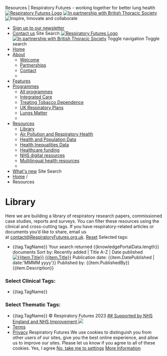 
  
Resources | Respiratory Futures - working together for better lung health
[![Respiratory Futures Logo](/assets/rf/images/rf-logo.svg)](/)
[![In partnership with British Thoracic Society](/assets/rf/images/bts-logo-partner.svg)](https://www.brit-thoracic.org.uk/)
![Inspire, Innovate and collaborate](/assets/rf/images/rf-slogan.svg)
* [Sign up to our newsletter](/about/receive-updates/)
* [Contact us](/about/contact/)
Site Search
[![Respiratory Futures Logo](/assets/rf/images/rf-logo.svg)](/)
[![In partnership with British Thoracic Society](/assets/rf/images/bts-logo-partner.svg)](https://www.brit-thoracic.org.uk/)
Toggle navigation
Toggle search
* [Home](/)
* [About](#) 
	+ [Welcome](/about/)
	+ [Partnerships](/about/partnerships/)
	+ [Contact](/about/contact/)
	+
* [Features](/features/)
* [Programmes](#) 
	+ [All programmes](/programmes/)
	+ [Integrated Care](/programmes/new-models-of-care/)
	+ [Treating Tobacco Dependence](/programmes/tobacco-dependency-project/)
	+ [UK Respiratory Plans](/programmes/uk-respiratory-plans/)
	+ [Lungs Matter](https://www.respiratoryfutures.org.uk/programmes/lungs-matter/)
	+
* [Resources](#) 
	+ [Library](/resources/)
	+ [Air Pollution and Respiratory Health](/data-collections/air-pollution-and-respiratory-health/)
	+ [Health and Population Data](/data-collections/health-and-population-data/)
	+ [Health Inequalities Data](/data-collections/health-inequalities-data/)
	+ [Healthcare funding](/data-collections/healthcare-funding/)
	+ [NHS digital resources](/data-collections/nhs-approved-digital-resources/)
	+ [Multilingual health resources](/data-collections/multi-lingual-health-resources/)
	+
* [What's new](/whats-new/)
Site Search
* [Home](/) /
* Resources
# Library
Here we are building a library of respiratory research papers, commissioned case studies, reports and surveys. You can filter these resources using the clinical and cross-cutting tags.
If you have respiratory-related articles or documents you’d like to share, email us at [contact@RespiratoryFutures.org.uk](mailto:contact@respiratoryfutures.org.uk).
[Reset](/resources/)
Selected tags:
* {{tag.TagName}}
Your search returned {{knowledgePortalData.length}} documents
Sort by: Recently added |
 Title A-Z | 
 Date published
[![{{item.Title}}]({{item.ThumbnailUrl}})]({{item.Link}})
[{{item.Title}}]({{item.Link}})
Publication date: {{item.DatePublished | date:'MMMM yyyy'}}
Published by: {{item.PublishedBy}}
{{item.Description}}
### Select Clinical Tags:
* {{tag.TagName}}
### Select Thematic Tags:
* {{tag.TagName}}
© Respiratory Futures 2023
[## Supported by NHS England and NHS Improvement
![](/assets/RF/images/svg/rf-nhs-no-padding.svg)](https://www.england.nhs.uk/)
* [Terms](/terms/)
* [Privacy](/privacy/)
Respiratory Futures
We use cookies to distinguish you from other users of our sites, give you the best online experience, and allow us to improve our sites.
Please let us know if you agree to all of these cookies.
Yes, I agree
[No, take me to settings](http://www.aboutcookies.org.uk/managing-cookies)
[More Information](/rf-cookie-policy/)
